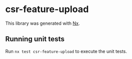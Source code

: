 # csr-feature-upload

This library was generated with [Nx](https://nx.dev).

## Running unit tests

Run `nx test csr-feature-upload` to execute the unit tests.
